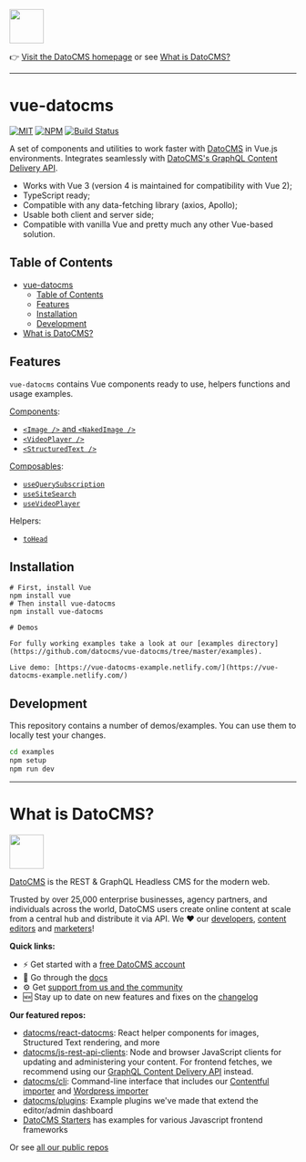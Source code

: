 <!--datocms-autoinclude-header start-->

<a href="https://www.datocms.com/"><img src="https://www.datocms.com/images/full_logo.svg" height="60"></a>

👉 [Visit the DatoCMS homepage](https://www.datocms.com) or see [What is DatoCMS?](#what-is-datocms)

---

<!--datocms-autoinclude-header end-->

# vue-datocms

[![MIT](https://img.shields.io/npm/l/vue-datocms?style=for-the-badge)](https://github.com/datocms/vue-datocms/blob/master/LICENSE) [![NPM](https://img.shields.io/npm/v/vue-datocms?style=for-the-badge)](https://www.npmjs.com/package/vue-datocms) [![Build Status](https://img.shields.io/github/actions/workflow/status/datocms/vue-datocms/node.js.yml?branch=master&style=for-the-badge)](https://github.com/datocms/vue-datocms/actions/workflows/node.js.yml)

A set of components and utilities to work faster with [DatoCMS](https://www.datocms.com/) in Vue.js environments. Integrates seamlessly with [DatoCMS's GraphQL Content Delivery API](https://www.datocms.com/docs/content-delivery-api).

- Works with Vue 3 (version 4 is maintained for compatibility with Vue 2);
- TypeScript ready;
- Compatible with any data-fetching library (axios, Apollo);
- Usable both client and server side;
- Compatible with vanilla Vue and pretty much any other Vue-based solution.

## Table of Contents

- [vue-datocms](#vue-datocms)
  - [Table of Contents](#table-of-contents)
  - [Features](#features)
  - [Installation](#installation)
  - [Development](#development)
- [What is DatoCMS?](#what-is-datocms)

## Features

`vue-datocms` contains Vue components ready to use, helpers functions and usage examples.

[Components](https://vuejs.org/guide/essentials/component-basics.html):

- [`<Image />` and `<NakedImage />`](src/components/Image)
- [`<VideoPlayer />`](src/components/VideoPlayer)
- [`<StructuredText />`](src/components/StructuredText)

[Composables](https://vuejs.org/guide/reusability/composables.html):

- [`useQuerySubscription`](src/composables/useQuerySubscription)
- [`useSiteSearch`](src/composables/useSiteSearch)
- [`useVideoPlayer`](src/composables/useVideoPlayer)

Helpers:

- [`toHead`](src/lib/toHead)

## Installation

```
# First, install Vue
npm install vue
# Then install vue-datocms
npm install vue-datocms

# Demos

For fully working examples take a look at our [examples directory](https://github.com/datocms/vue-datocms/tree/master/examples).

Live demo: [https://vue-datocms-example.netlify.com/](https://vue-datocms-example.netlify.com/)

```
## Development

This repository contains a number of demos/examples. You can use them to locally test your changes.

```bash
cd examples
npm setup
npm run dev
```

<!--datocms-autoinclude-footer start-->

---

# What is DatoCMS?
<a href="https://www.datocms.com/"><img src="https://www.datocms.com/images/full_logo.svg" height="60"></a>

[DatoCMS](https://www.datocms.com/) is the REST & GraphQL Headless CMS for the modern web.

Trusted by over 25,000 enterprise businesses, agency partners, and individuals across the world, DatoCMS users create online content at scale from a central hub and distribute it via API. We ❤️ our [developers](https://www.datocms.com/team/best-cms-for-developers), [content editors](https://www.datocms.com/team/content-creators) and [marketers](https://www.datocms.com/team/cms-digital-marketing)!

**Quick links:**

- ⚡️ Get started with a [free DatoCMS account](https://dashboard.datocms.com/signup)
- 🔖 Go through the [docs](https://www.datocms.com/docs)
- ⚙️ Get [support from us and the community](https://community.datocms.com/)
- 🆕 Stay up to date on new features and fixes on the [changelog](https://www.datocms.com/product-updates)

**Our featured repos:**
- [datocms/react-datocms](https://github.com/datocms/react-datocms): React helper components for images, Structured Text rendering, and more
- [datocms/js-rest-api-clients](https://github.com/datocms/js-rest-api-clients): Node and browser JavaScript clients for updating and administering your content. For frontend fetches, we recommend using our [GraphQL Content Delivery API](https://www.datocms.com/docs/content-delivery-api) instead.
- [datocms/cli](https://github.com/datocms/cli): Command-line interface that includes our [Contentful importer](https://github.com/datocms/cli/tree/main/packages/cli-plugin-contentful) and [Wordpress importer](https://github.com/datocms/cli/tree/main/packages/cli-plugin-wordpress)
- [datocms/plugins](https://github.com/datocms/plugins): Example plugins we've made that extend the editor/admin dashboard
- [DatoCMS Starters](https://www.datocms.com/marketplace/starters) has examples for various Javascript frontend frameworks

Or see [all our public repos](https://github.com/orgs/datocms/repositories?q=&type=public&language=&sort=stargazers)

<!--datocms-autoinclude-footer end-->
